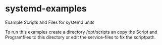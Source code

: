 # systemd-examples
Example Scripts and Files for systemd units

To run this examples create a directory /opt/scripts an copy the Script and Programfiles to this directory or edit the service-files to fix the scriptpath.

